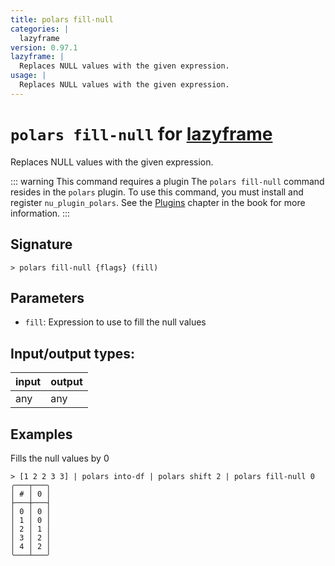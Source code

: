 ```yaml
---
title: polars fill-null
categories: |
  lazyframe
version: 0.97.1
lazyframe: |
  Replaces NULL values with the given expression.
usage: |
  Replaces NULL values with the given expression.
---
```

<!-- This file is automatically generated. Please edit the command in https://github.com/nushell/nushell instead. -->

# `polars fill-null` for [lazyframe](/commands/categories/lazyframe.md)

<div class='command-title'>Replaces NULL values with the given expression.</div>

::: warning This command requires a plugin
The `polars fill-null` command resides in the `polars` plugin.
To use this command, you must install and register `nu_plugin_polars`.
See the [Plugins](/book/plugins.html) chapter in the book for more information.
:::

## Signature

```> polars fill-null {flags} (fill)```

## Parameters

 -  `fill`: Expression to use to fill the null values


## Input/output types:

| input | output |
| ----- | ------ |
| any   | any    |

## Examples

Fills the null values by 0
```nu
> [1 2 2 3 3] | polars into-df | polars shift 2 | polars fill-null 0
╭───┬───╮
│ # │ 0 │
├───┼───┤
│ 0 │ 0 │
│ 1 │ 0 │
│ 2 │ 1 │
│ 3 │ 2 │
│ 4 │ 2 │
╰───┴───╯

```
